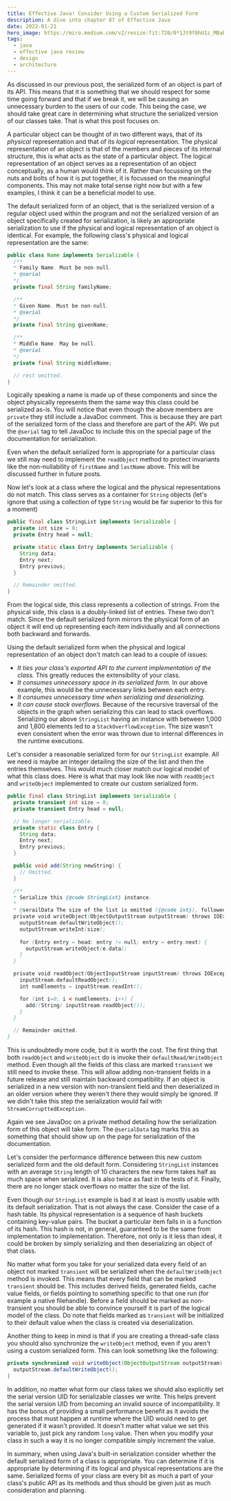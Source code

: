 ```yaml
---
title: Effective Java! Consider Using a Custom Serialized Form
description: A dive into chapter 87 of Effective Java
date: 2022-01-21
hero_image: https://miro.medium.com/v2/resize:fit:720/0*1Jt9f8hU1z_MBabt
tags:
  - java
  - effective java review
  - design
  - architecture
---
```


As discussed in our previous post, the serialized form of an object is part of its API. This means that it is something that we should respect for some time going forward and that if we break it, we will be causing an unnecessary burden to the users of our code. This being the case, we should take great care in determining what structure the serialized version of our classes take. That is what this post focuses on. 

A particular object can be thought of in two different ways, that of its _physical_ representation and that of its _logical_ representation. The physical representation of an object is that of the members and pieces of its internal structure, this is what acts as the state of a particular object. The logical representation of an object serves as a representation of an object conceptually, as a human would think of it. Rather than focussing on the nuts and bolts of how it is put together, it is focussed on the meaningful components. This may not make total sense right now but with a few examples, I think it can be a beneficial model to use. 

The default serialized form of an object, that is the serialized version of a regular object used within the program and not the serialized version of an object specifically created for serialization, is likely an appropriate serialization to use if the physical and logical representation of an object is identical. For example, the following class's physical and logical representation are the same:

```java
public class Name implements Serializable {
  /**
  * Family Name. Must be non-null.
  * @serial 
  */
  private final String familyName;

  /**
  * Given Name. Must be non-null.
  * @serial 
  */
  private final String givenName;

  /**
  * Middle Name. May be null.
  * @serial 
  */
  private final String middleName;

  // rest omitted.
}
```

Logically speaking a name is made up of these components and since the object physically represents them the same way this class could be serialized as-is. You will notice that even though the above members are `private` they still include a JavaDoc comment. This is because they are part of the serialized form of the class and therefore are part of the API. We put the `@serial` tag to tell JavaDoc to include this on the special page of the documentation for serialization.

Even when the default serialized form is appropriate for a particular class we still may need to implement the `readObject` method to protect invariants like the non-nullability of `firstName` and `lastName` above. This will be discussed further in future posts. 

Now let's look at a class where the logical and the physical representations do not match. This class serves as a container for `String` objects (let's ignore that using a collection of type `String` would be far superior to this for a moment)

```java
public final class StringList implements Serializable {
  private int size = 0;
  private Entry head = null;

  private static class Entry implements Serializable {
    String data;
    Entry next;
    Entry previous;
  }

  // Remainder omitted.
}
```

From the logical side, this class represents a collection of strings. From the physical side, this class is a doubly-linked list of entries. These two don't match. Since the default serialized form mirrors the physical form of an object it will end up representing each item individually and all connections both backward and forwards. 

Using the default serialized form when the physical and logical representation of an object don't match can lead to a couple of issues:

* _It ties your class's exported API to the current implementation of the class._ This greatly reduces the extensibility of your class. 
* _It consumes unnecessary space in its serialized form._ In our above example, this would be the unnecessary links between each entry.
* _It consumes unnecessary time when serializing and deserializing._ 
* _It can cause stack overflows._ Because of the recursive traversal of the objects in the graph when serializing this can lead to stack overflows. Serializing our above `StringList` having an instance with between 1,000 and 1,800 elements led to a `StackOverflowException`. The size wasn't even consistent when the error was thrown due to internal differences in the runtime executions. 

Let's consider a reasonable serialized form for our `StringList` example. All we need is maybe an integer detailing the size of the list and then the entries themselves. This would much closer match our logical model of what this class does. Here is what that may look like now with `readObject` and `writeObject` implemented to create our custom serialized form. 

```java
public final class StringList implements Serializable {
  private transient int size = 0;
  private transient Entry head = null;

  // No longer serializable.
  private static class Entry {
    String data;
    Entry next;
    Entry previous;
  }

  public void add(String newString) {
    // Omitted.
  }

  /**
  * Serialize this {@code StringList} instance.
  * 
  * @serailData The size of the list is emitted ({@code int}), followed by all of its elements (each is a {@code String}).
  private void writeObject(ObjectOutputStream outputStream) throws IOException {
    outputStream.defaultWriteObject();
    outputStream.writeInt(size);
  
    for (Entry entry = head; entry != null; entry = entry.next) {
      outputStream.writeObject(e.data);
    }
  }

  private void readObject(ObjectInputStream inputStream) throws IOException, ClassNotFoundException {
    inputStream.defaultReadObject();
    int numElements = inputStream.readInt();

    for (int i=0; i < numElements; i++) {
      add((String) inputStream.readObject());
    }
  }

  // Remainder omitted.
}
```

This is undoubtedly more code, but it is worth the cost. The first thing that both `readObject` and `writeObject` do is invoke their `defaultRead/WriteObject` method. Even though all the fields of this class are marked `transient` we still need to invoke these. This will allow adding non-transient fields in a future release and still maintain backward compatibility. If an object is serialized in a new version with non-transient field and then deserialized in an older version where they weren't there they would simply be ignored. If we didn't take this step the serialization would fail with `StreamCorrupttedException`.

Again we see JavaDoc on a private method detailing how the serialization form of this object will take form. The `@serialData` tag marks this as something that should show up on the page for serialization of the documentation. 

Let's consider the performance difference between this new custom serialized form and the old default form. Considering `StringList` instances with an average `String` length of 10 characters the new form takes half as much space when serialized. It is also twice as fast in the tests of it. Finally, there are no longer stack overflows no matter the size of the list.

Even though our `StringList` example is bad it at least is mostly usable with its default serialization. That is not always the case. Consider the case of a hash table. Its physical representation is a sequence of hash buckets containing key-value pairs. The bucket a particular item falls in is a function of its hash. This hash is not, in general, guaranteed to be the same from implementation to implementation. Therefore, not only is it less than ideal, it could be broken by simply serializing and then deserializing an object of that class.

No matter what form you take for your serialized data every field of an object not marked `transient` will be serialized when the `defaultWriteObject` method is invoked. This means that every field that can be marked `transient` should be. This includes derived fields, generated fields, cache value fields, or fields pointing to something specific to that one run (for example a native filehandle). Before a field should be marked as non-transient you should be able to convince yourself it is part of the logical model of the class. Do note that fields marked as `transient` will be initialized to their default value when the class is created via deserialization. 

Another thing to keep in mind is that if you are creating a thread-safe class you should also synchronize the `writeObject` method, even if you aren't using a custom serialized form. This can look something like the following:

```java
private synchronized void writeObject(ObjectOutputStream outputStream) throws IOException {
  outputStream.defaultWriteObject();
}
```

In addition, no matter what form our class takes we should also explicitly set the serial version UID for serializable classes we write. This helps prevent the serial version UID from becoming an invalid source of incompatibility. It has the bonus of providing a small performance benefit as it avoids the process that must happen at runtime where the UID would need to get generated if it wasn't provided.  It doesn't matter what value we set this variable to, just pick any random `long` value. Then when you modify your class in such a way it is no longer compatible simply increment the value. 

In summary, when using Java's built-in serialization consider whether the default serialized form of a class is appropriate. You can determine if it is appropriate by determining if its logical and physical representations are the same. Serialized forms of your class are every bit as much a part of your class's public API as its methods and thus should be given just as much consideration and planning. 
